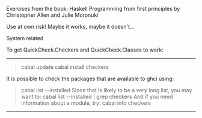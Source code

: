 Exercises from the book:
Haskell Programming from first principles
by Christopher Allen and Julie Moronuki

Use at own risk! Maybe it works, maybe it doesn't...

System related

To get QuickCheck.Checkers and QuickCheck.Classes to work:

---
> cabal update
> cabal install checkers

It is possible to check the packages that are available to ghci using:
> cabal list --installed
Since that is likely to be a very long list, you may want to:
> cabal list --installed | grep checkers
And if you need information about a module, try:
> cabal info checkers
---


